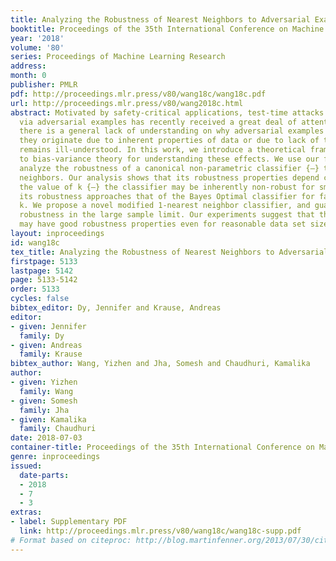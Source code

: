 ```yaml
---
title: Analyzing the Robustness of Nearest Neighbors to Adversarial Examples
booktitle: Proceedings of the 35th International Conference on Machine Learning
year: '2018'
volume: '80'
series: Proceedings of Machine Learning Research
address: 
month: 0
publisher: PMLR
pdf: http://proceedings.mlr.press/v80/wang18c/wang18c.pdf
url: http://proceedings.mlr.press/v80/wang2018c.html
abstract: Motivated by safety-critical applications, test-time attacks on classifiers
  via adversarial examples has recently received a great deal of attention. However,
  there is a general lack of understanding on why adversarial examples arise; whether
  they originate due to inherent properties of data or due to lack of training samples
  remains ill-understood. In this work, we introduce a theoretical framework analogous
  to bias-variance theory for understanding these effects. We use our framework to
  analyze the robustness of a canonical non-parametric classifier {–} the k-nearest
  neighbors. Our analysis shows that its robustness properties depend critically on
  the value of k {–} the classifier may be inherently non-robust for small k, but
  its robustness approaches that of the Bayes Optimal classifier for fast-growing
  k. We propose a novel modified 1-nearest neighbor classifier, and guarantee its
  robustness in the large sample limit. Our experiments suggest that this classifier
  may have good robustness properties even for reasonable data set sizes.
layout: inproceedings
id: wang18c
tex_title: Analyzing the Robustness of Nearest Neighbors to Adversarial Examples
firstpage: 5133
lastpage: 5142
page: 5133-5142
order: 5133
cycles: false
bibtex_editor: Dy, Jennifer and Krause, Andreas
editor:
- given: Jennifer
  family: Dy
- given: Andreas
  family: Krause
bibtex_author: Wang, Yizhen and Jha, Somesh and Chaudhuri, Kamalika
author:
- given: Yizhen
  family: Wang
- given: Somesh
  family: Jha
- given: Kamalika
  family: Chaudhuri
date: 2018-07-03
container-title: Proceedings of the 35th International Conference on Machine Learning
genre: inproceedings
issued:
  date-parts:
  - 2018
  - 7
  - 3
extras:
- label: Supplementary PDF
  link: http://proceedings.mlr.press/v80/wang18c/wang18c-supp.pdf
# Format based on citeproc: http://blog.martinfenner.org/2013/07/30/citeproc-yaml-for-bibliographies/
---
```

